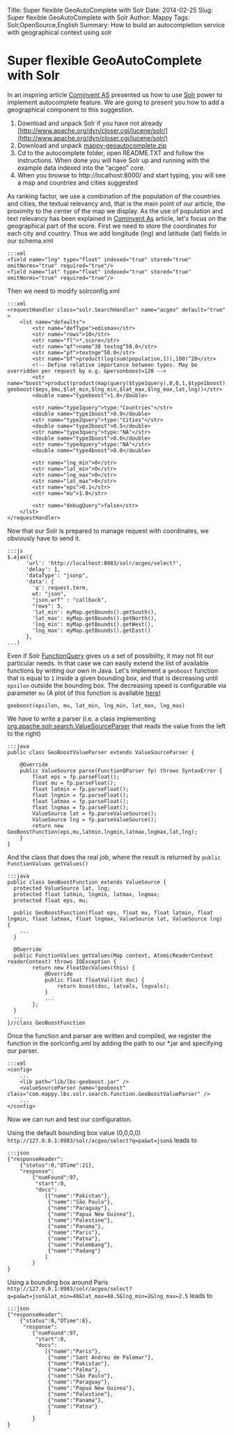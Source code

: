 Title: Super flexible GeoAutoComplete with Solr
Date: 2014-02-25
Slug: Super flexible GeoAutoComplete with Solr
Author: Mappy
Tags: Solr,OpenSource,English
Summary: How to build an autocompletion service with geographical context using solr

# Super flexible GeoAutoComplete with Solr #
    
In an inspiring article [Cominvent AS](http://www.cominvent.com/2012/01/25/super-flexible-autocomplete-with-solr/) presented us how to use [Solr](https://lucene.apache.org/solr/) power to implement autocomplete feature. We are going to present you how to add a geographical component to this suggestion.
    
1. Download and unpack Solr if you have not already [http://www.apache.org/dyn/closer.cgi/lucene/solr/](http://www.apache.org/dyn/closer.cgi/lucene/solr/)
2. Download and unpack [mappy-geoautocomplete.zip]({filename}/resources/mappy-autocomplete.zip)
3. Cd to the autocomplete folder, open README.TXT and follow the instructions. When done you will have Solr up and running with the example data indexed into the “acgeo” core.
4. When you browse to http://localhost:8000/ and start typing, you will see a map and countries and cities suggested
    
As ranking factor, we use a combination of the population of the countries and cities, the textual relevancy and, that is the main point of our article, the proximity to the center of the map we display.
As the use of population and text relevancy has been explained in [Cominvent As](http://www.cominvent.com/2012/01/25/super-flexible-autocomplete-with-solr/) article, let's focus on the geographical part of the score.
First we need to store the coordinates for each city and country. Thus we add longitude (lng) and latitude (lat) fields in our schema.xml
    
    :::xml
    <field name="lng" type="float" indexed="true" stored="true" omitNorms="true" required="true"/>
    <field name="lat" type="float" indexed="true" stored="true" omitNorms="true" required="true"/>
    
Then we need to modify solrconfig.xml
    
    :::xml
    <requestHandler class="solr.SearchHandler" name="acgeo" default="true" >
        <lst name="defaults">
            <str name="defType">edismax</str>
            <str name="rows">10</str>
            <str name="fl">*,score</str>
            <str name="qf">name^30 textng^50.0</str>
            <str name="pf">textnge^50.0</str>
            <str name="bf">product(log(sum(population,1)),100)^20</str>
            <!-- Define relative importance between types. May be overridden per request by e.g. &personboost=120 -->
            <str name="boost">product(product(map(query($type1query),0,0,1,$type1boost),map(query($type2query),0,0,1,$type2boost),map(query($type3query),0,0,1,$type3boost),map(query($type4query),0,0,1,$type4boost),$typeboost), geoboost($eps,$mu,$lat_min,$lng_min,$lat_max,$lng_max,lat,lng))</str>
            <double name="typeboost">1.0</double>

            <str name="type1query">type:"Countries"</str>
            <double name="type1boost">0.9</double>
            <str name="type2query">type:"Cities"</str>
            <double name="type2boost">0.5</double>
            <str name="type3query">type:"NA"</str>
            <double name="type3boost">0.0</double>
            <str name="type4query">type:"NA"</str>
            <double name="type4boost">0.0</double>

            <str name="lng_min">0</str>
            <str name="lat_min">0</str>
            <str name="lng_max">0</str>
            <str name="lat_max">0</str>
            <str name="eps">0.1</str>
            <str name="mu">1.0</str>

            <str name="debugQuery">false</str>
        </lst>
    </requestHandler>
      
Now that our Solr is prepared to manage request with coordinates, we obviously have to send it.
      
    :::js
    $.ajax({
          'url': 'http://localhost:8983/solr/acgeo/select?',
          'delay': 1,
          'dataType': "jsonp",
          'data': {
            'q': request.term,
            wt: "json",
            "json.wrf" : "callback",
            "rows": 5,
            'lat_min': myMap.getBounds().getSouth(),
            'lat_max': myMap.getBounds().getNorth(),
            'lng_min': myMap.getBounds().getWest(),
            'lng_max': myMap.getBounds().getEast()
          },
    ...)
        
Even if Solr [FunctionQuery](http://wiki.apache.org/solr/FunctionQuery) gives us a set of possibility, it may not fit our particular needs. In that case we can easily extend the list of available functions by writing our own in Java. Let's implement a `geoboost` function that is equal to `1` inside a given bounding box, and that is decreasing until `epsilon` outside the bounding box. The decreasing speed is configurable via parameter `mu` (A plot of this function is available [here]({filename}/images/geoboost.png))

    geoboost(epsilon, mu, lat_min, lng_min, lat_max, lng_max)

We have to write a parser (i.e. a class implementing [org.apache.solr.search.ValueSourceParser](http://wiki.apache.org/solr/SolrPlugins#ValueSourceParser) that reads the value from the left to the right)
    
    :::java
    public class GeoBoostValueParser extends ValueSourceParser {
    
        @Override
        public ValueSource parse(FunctionQParser fp) throws SyntaxError {
            float eps = fp.parseFloat();
            float mu = fp.parseFloat();
            float latmin = fp.parseFloat();
            float lngmin = fp.parseFloat();
            float latmax = fp.parseFloat();
            float lngmax = fp.parseFloat();
        	ValueSource lat = fp.parseValueSource();
        	ValueSource lng = fp.parseValueSource();
        	return new GeoBoostFunction(eps,mu,latmin,lngmin,latmax,lngmax,lat,lng);
        }
    }

And the class that does the real job, where the result is returned by `public FunctionValues getValues()`
    
    :::java
    public class GeoBoostFunction extends ValueSource {
      protected ValueSource lat, lng;
      protected float latmin, lngmin, latmax, lngmax;
      protected float eps, mu;
    
      public GeoBoostFunction(float eps, float mu, float latmin, float lngmin, float latmax, float lngmax, ValueSource lat, ValueSource lng) {
        ...    
      }

      @Override
      public FunctionValues getValues(Map context, AtomicReaderContext readerContext) throws IOException {
            return new FloatDocValues(this) {
                @Override
                public float floatVal(int doc) {
                    return boost(doc, latvals, lngvals);
                }
                ...
            };
      }
      ...
    }//class GeoBoostFunction

Once the function and parser are written and compiled, we register the function in the sorlconfig.xml by adding the path to our *.jar and specifying our parser.
    
    :::xml
    <config>
        ...
        <lib path="lib/lbs-geoboost.jar" />
        <valueSourceParser name="geoboost" class="com.mappy.lbs.solr.search.function.GeoBoostValueParser" />
        ...
    </config>

Now we can run and test our configuration.

Using the default bounding box value (0,0,0,0) `http://127.0.0.1:8983/solr/acgeo/select?q=pa&wt=json&` leads to

    :::json
    {"responseHeader":
        {"status":0,"QTime":21},
        "response":
            {"numFound":97,
             "start":0,
             "docs":
                [{"name":"Pakistan"},
                 {"name":"São Paulo"},
                 {"name":"Paraguay"},
                 {"name":"Papua New Guinea"},
                 {"name":"Palestine"},
                 {"name":"Panama"},
                 {"name":"Paris"},
                 {"name":"Patna"},
                 {"name":"Palembang"},
                 {"name":"Padang"}
                ]
            }
    }


Using a bounding box around Paris `http://127.0.0.1:8983/solr/acgeo/select?q=pa&wt=json&lat_min=48&lat_max=48.5&lng_min=2&lng_max=2.5` leads to

    :::json
    {"responseHeader":
        {"status":0,"QTime":8},
         "response":
            {"numFound":97,
             "start":0,
             "docs":
                [{"name":"Paris"},
                 {"name":"Sant Andreu de Palomar"},
                 {"name":"Pakistan"},
                 {"name":"Palma"},
                 {"name":"São Paulo"},
                 {"name":"Paraguay"},
                 {"name":"Papua New Guinea"},
                 {"name":"Palestine"},
                 {"name":"Panama"},
                 {"name":"Patna"}
                 ]
            }
    }

